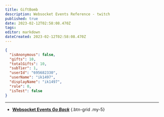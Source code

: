 ```yaml
---
title: GiftBomb
description: Websocket Events Reference - twitch
published: true
date: 2023-02-12T02:58:08.470Z
tags: 
editor: markdown
dateCreated: 2023-02-12T02:58:08.470Z
---
```


```json
{
  "isAnonymous": false,
  "gifts": 10,
  "totalGifts": 10,
  "subTier": 1,
  "userId": "695682330",
  "userName": "ik1497",
  "displayName": "ik1497",
  "role": 0,
  "isTest": false
}
```

---

- [<i class="mdi mdi-chevron-left"></i>**Websocket Events *Go Back***](/Servers-Clients/WebSocket-Server/Events)
{.btn-grid .my-5}